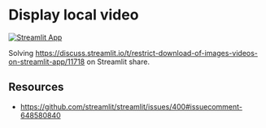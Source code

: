 # Display local video

[![Streamlit App](https://static.streamlit.io/badges/streamlit_badge_black_white.svg)](https://share.streamlit.io/andfanilo/s4a-local-video/main/app.py)

Solving https://discuss.streamlit.io/t/restrict-download-of-images-videos-on-streamlit-app/11718 on Streamlit share.

## Resources

- https://github.com/streamlit/streamlit/issues/400#issuecomment-648580840
